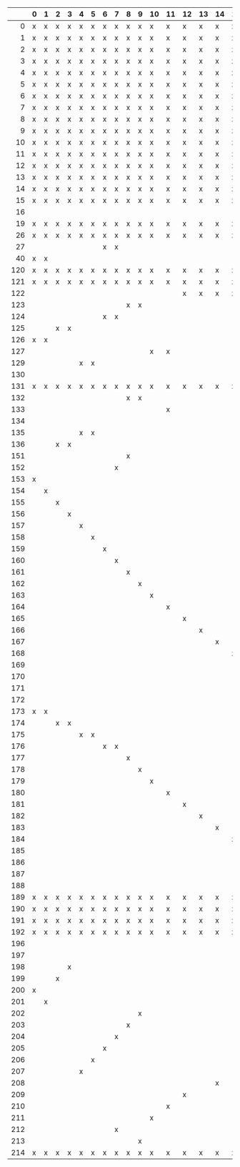 |     | 0   | 1   | 2   | 3   | 4   | 5   | 6   | 7   | 8   | 9   | 10   | 11   | 12   | 13   | 14   | 15   | 16   | 17   | 18   | 19   |
|----:|:----|:----|:----|:----|:----|:----|:----|:----|:----|:----|:-----|:-----|:-----|:-----|:-----|:-----|:-----|:-----|:-----|:-----|
|   0 | x   | x   | x   | x   | x   | x   | x   | x   | x   | x   | x    | x    | x    | x    | x    | x    | x    | x    | x    |      |
|   1 | x   | x   | x   | x   | x   | x   | x   | x   | x   | x   | x    | x    | x    | x    | x    | x    | x    | x    | x    |      |
|   2 | x   | x   | x   | x   | x   | x   | x   | x   | x   | x   | x    | x    | x    | x    | x    | x    | x    | x    | x    | x    |
|   3 | x   | x   | x   | x   | x   | x   | x   | x   | x   | x   | x    | x    | x    | x    | x    | x    | x    | x    | x    |      |
|   4 | x   | x   | x   | x   | x   | x   | x   | x   | x   | x   | x    | x    | x    | x    | x    | x    | x    | x    | x    |      |
|   5 | x   | x   | x   | x   | x   | x   | x   | x   | x   | x   | x    | x    | x    | x    | x    | x    | x    | x    | x    |      |
|   6 | x   | x   | x   | x   | x   | x   | x   | x   | x   | x   | x    | x    | x    | x    | x    | x    | x    | x    | x    |      |
|   7 | x   | x   | x   | x   | x   | x   | x   | x   | x   | x   | x    | x    | x    | x    | x    | x    | x    | x    | x    |      |
|   8 | x   | x   | x   | x   | x   | x   | x   | x   | x   | x   | x    | x    | x    | x    | x    | x    | x    | x    | x    |      |
|   9 | x   | x   | x   | x   | x   | x   | x   | x   | x   | x   | x    | x    | x    | x    | x    | x    | x    | x    | x    |      |
|  10 | x   | x   | x   | x   | x   | x   | x   | x   | x   | x   | x    | x    | x    | x    | x    | x    | x    | x    | x    |      |
|  11 | x   | x   | x   | x   | x   | x   | x   | x   | x   | x   | x    | x    | x    | x    | x    | x    | x    | x    | x    |      |
|  12 | x   | x   | x   | x   | x   | x   | x   | x   | x   | x   | x    | x    | x    | x    | x    | x    | x    | x    | x    |      |
|  13 | x   | x   | x   | x   | x   | x   | x   | x   | x   | x   | x    | x    | x    | x    | x    | x    | x    | x    | x    |      |
|  14 | x   | x   | x   | x   | x   | x   | x   | x   | x   | x   | x    | x    | x    | x    | x    | x    | x    | x    | x    |      |
|  15 | x   | x   | x   | x   | x   | x   | x   | x   | x   | x   | x    | x    | x    | x    | x    | x    | x    | x    | x    |      |
|  16 |     |     |     |     |     |     |     |     |     |     |      |      |      |      |      |      |      | x    |      |      |
|  19 | x   | x   | x   | x   | x   | x   | x   | x   | x   | x   | x    | x    | x    | x    | x    | x    | x    | x    | x    |      |
|  26 | x   | x   | x   | x   | x   | x   | x   | x   | x   | x   | x    | x    | x    | x    | x    | x    | x    | x    | x    |      |
|  27 |     |     |     |     |     |     | x   | x   |     |     |      |      |      |      |      |      |      |      |      |      |
|  40 | x   | x   |     |     |     |     |     |     |     |     |      |      |      |      |      |      |      |      |      |      |
| 120 | x   | x   | x   | x   | x   | x   | x   | x   | x   | x   | x    | x    | x    | x    | x    | x    | x    | x    | x    |      |
| 121 | x   | x   | x   | x   | x   | x   | x   | x   | x   | x   | x    | x    | x    | x    | x    | x    | x    | x    | x    |      |
| 122 |     |     |     |     |     |     |     |     |     |     |      |      | x    | x    | x    | x    |      |      |      |      |
| 123 |     |     |     |     |     |     |     |     | x   | x   |      |      |      |      |      |      |      |      |      |      |
| 124 |     |     |     |     |     |     | x   | x   |     |     |      |      |      |      |      |      |      |      |      |      |
| 125 |     |     | x   | x   |     |     |     |     |     |     |      |      |      |      |      |      |      |      |      |      |
| 126 | x   | x   |     |     |     |     |     |     |     |     |      |      |      |      |      |      |      |      |      |      |
| 127 |     |     |     |     |     |     |     |     |     |     | x    | x    |      |      |      |      |      |      |      |      |
| 129 |     |     |     |     | x   | x   |     |     |     |     |      |      |      |      |      |      |      |      |      |      |
| 130 |     |     |     |     |     |     |     |     |     |     |      |      |      |      |      |      | x    | x    | x    |      |
| 131 | x   | x   | x   | x   | x   | x   | x   | x   | x   | x   | x    | x    | x    | x    | x    | x    | x    | x    | x    |      |
| 132 |     |     |     |     |     |     |     |     | x   | x   |      |      |      |      |      |      |      |      |      |      |
| 133 |     |     |     |     |     |     |     |     |     |     |      | x    |      |      |      |      |      |      |      |      |
| 134 |     |     |     |     |     |     |     |     |     |     |      |      |      |      |      |      | x    | x    | x    |      |
| 135 |     |     |     |     | x   | x   |     |     |     |     |      |      |      |      |      |      |      |      |      |      |
| 136 |     |     | x   | x   |     |     |     |     |     |     |      |      |      |      |      |      |      |      |      |      |
| 151 |     |     |     |     |     |     |     |     | x   |     |      |      |      |      |      |      |      |      |      |      |
| 152 |     |     |     |     |     |     |     | x   |     |     |      |      |      |      |      |      |      |      |      |      |
| 153 | x   |     |     |     |     |     |     |     |     |     |      |      |      |      |      |      |      |      |      |      |
| 154 |     | x   |     |     |     |     |     |     |     |     |      |      |      |      |      |      |      |      |      |      |
| 155 |     |     | x   |     |     |     |     |     |     |     |      |      |      |      |      |      |      |      |      |      |
| 156 |     |     |     | x   |     |     |     |     |     |     |      |      |      |      |      |      |      |      |      |      |
| 157 |     |     |     |     | x   |     |     |     |     |     |      |      |      |      |      |      |      |      |      |      |
| 158 |     |     |     |     |     | x   |     |     |     |     |      |      |      |      |      |      |      |      |      |      |
| 159 |     |     |     |     |     |     | x   |     |     |     |      |      |      |      |      |      |      |      |      |      |
| 160 |     |     |     |     |     |     |     | x   |     |     |      |      |      |      |      |      |      |      |      |      |
| 161 |     |     |     |     |     |     |     |     | x   |     |      |      |      |      |      |      |      |      |      |      |
| 162 |     |     |     |     |     |     |     |     |     | x   |      |      |      |      |      |      |      |      |      |      |
| 163 |     |     |     |     |     |     |     |     |     |     | x    |      |      |      |      |      |      |      |      |      |
| 164 |     |     |     |     |     |     |     |     |     |     |      | x    |      |      |      |      |      |      |      |      |
| 165 |     |     |     |     |     |     |     |     |     |     |      |      | x    |      |      |      |      |      |      |      |
| 166 |     |     |     |     |     |     |     |     |     |     |      |      |      | x    |      |      |      |      |      |      |
| 167 |     |     |     |     |     |     |     |     |     |     |      |      |      |      | x    |      |      |      |      |      |
| 168 |     |     |     |     |     |     |     |     |     |     |      |      |      |      |      | x    |      |      |      |      |
| 169 |     |     |     |     |     |     |     |     |     |     |      |      |      |      |      |      | x    |      |      |      |
| 170 |     |     |     |     |     |     |     |     |     |     |      |      |      |      |      |      |      | x    |      |      |
| 171 |     |     |     |     |     |     |     |     |     |     |      |      |      |      |      |      |      |      | x    |      |
| 172 |     |     |     |     |     |     |     |     |     |     |      |      |      |      |      |      |      |      |      | x    |
| 173 | x   | x   |     |     |     |     |     |     |     |     |      |      |      |      |      |      |      |      |      |      |
| 174 |     |     | x   | x   |     |     |     |     |     |     |      |      |      |      |      |      |      |      |      |      |
| 175 |     |     |     |     | x   | x   |     |     |     |     |      |      |      |      |      |      |      |      |      |      |
| 176 |     |     |     |     |     |     | x   | x   |     |     |      |      |      |      |      |      |      |      |      |      |
| 177 |     |     |     |     |     |     |     |     | x   |     |      |      |      |      |      |      |      |      |      |      |
| 178 |     |     |     |     |     |     |     |     |     | x   |      |      |      |      |      |      |      |      |      |      |
| 179 |     |     |     |     |     |     |     |     |     |     | x    |      |      |      |      |      |      |      |      |      |
| 180 |     |     |     |     |     |     |     |     |     |     |      | x    |      |      |      |      |      |      |      |      |
| 181 |     |     |     |     |     |     |     |     |     |     |      |      | x    |      |      |      |      |      |      |      |
| 182 |     |     |     |     |     |     |     |     |     |     |      |      |      | x    |      |      |      |      |      |      |
| 183 |     |     |     |     |     |     |     |     |     |     |      |      |      |      | x    |      |      |      |      |      |
| 184 |     |     |     |     |     |     |     |     |     |     |      |      |      |      |      | x    |      |      |      |      |
| 185 |     |     |     |     |     |     |     |     |     |     |      |      |      |      |      |      | x    |      |      |      |
| 186 |     |     |     |     |     |     |     |     |     |     |      |      |      |      |      |      |      | x    |      |      |
| 187 |     |     |     |     |     |     |     |     |     |     |      |      |      |      |      |      |      |      | x    |      |
| 188 |     |     |     |     |     |     |     |     |     |     |      |      |      |      |      |      |      |      |      | x    |
| 189 | x   | x   | x   | x   | x   | x   | x   | x   | x   | x   | x    | x    | x    | x    | x    | x    | x    | x    | x    | x    |
| 190 | x   | x   | x   | x   | x   | x   | x   | x   | x   | x   | x    | x    | x    | x    | x    | x    | x    | x    | x    |      |
| 191 | x   | x   | x   | x   | x   | x   | x   | x   | x   | x   | x    | x    | x    | x    | x    | x    | x    | x    | x    |      |
| 192 | x   | x   | x   | x   | x   | x   | x   | x   | x   | x   | x    | x    | x    | x    | x    | x    | x    | x    | x    | x    |
| 196 |     |     |     |     |     |     |     |     |     |     |      |      |      |      |      |      |      |      | x    |      |
| 197 |     |     |     |     |     |     |     |     |     |     |      |      |      |      |      |      | x    |      |      |      |
| 198 |     |     |     | x   |     |     |     |     |     |     |      |      |      |      |      |      |      |      |      |      |
| 199 |     |     | x   |     |     |     |     |     |     |     |      |      |      |      |      |      |      |      |      |      |
| 200 | x   |     |     |     |     |     |     |     |     |     |      |      |      |      |      |      |      |      |      |      |
| 201 |     | x   |     |     |     |     |     |     |     |     |      |      |      |      |      |      |      |      |      |      |
| 202 |     |     |     |     |     |     |     |     |     | x   |      |      |      |      |      |      |      |      |      |      |
| 203 |     |     |     |     |     |     |     |     | x   |     |      |      |      |      |      |      |      |      |      |      |
| 204 |     |     |     |     |     |     |     | x   |     |     |      |      |      |      |      |      |      |      |      |      |
| 205 |     |     |     |     |     |     | x   |     |     |     |      |      |      |      |      |      |      |      |      |      |
| 206 |     |     |     |     |     | x   |     |     |     |     |      |      |      |      |      |      |      |      |      |      |
| 207 |     |     |     |     | x   |     |     |     |     |     |      |      |      |      |      |      |      |      |      |      |
| 208 |     |     |     |     |     |     |     |     |     |     |      |      |      |      | x    |      |      |      |      |      |
| 209 |     |     |     |     |     |     |     |     |     |     |      |      | x    |      |      |      |      |      |      |      |
| 210 |     |     |     |     |     |     |     |     |     |     |      | x    |      |      |      |      |      |      |      |      |
| 211 |     |     |     |     |     |     |     |     |     |     | x    |      |      |      |      |      |      |      |      |      |
| 212 |     |     |     |     |     |     |     | x   |     |     |      |      |      |      |      |      |      |      |      |      |
| 213 |     |     |     |     |     |     |     |     |     | x   |      |      |      |      |      |      |      |      |      |      |
| 214 | x   | x   | x   | x   | x   | x   | x   | x   | x   | x   | x    | x    | x    | x    | x    | x    | x    | x    | x    |      |
